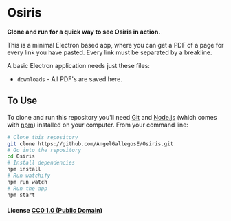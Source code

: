 # Osiris

**Clone and run for a quick way to see Osiris in action.**

This is a minimal Electron based app, where you can get a PDF of a page for every link you have pasted. Every link must be separated by a breakline.

A basic Electron application needs just these files:

- `downloads` - All PDF's are saved here.

## To Use

To clone and run this repository you'll need [Git](https://git-scm.com) and [Node.js](https://nodejs.org/en/download/) (which comes with [npm](http://npmjs.com)) installed on your computer. From your command line:

```bash
# Clone this repository
git clone https://github.com/AngelGallegosE/Osiris.git
# Go into the repository
cd Osiris
# Install dependencies
npm install
# Run watchify
npm run watch
# Run the app
npm start
```

#### License [CC0 1.0 (Public Domain)](LICENSE.md)
